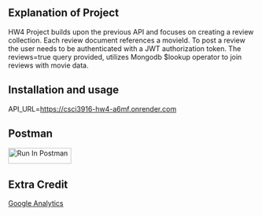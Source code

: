 ## Explanation of Project
HW4 Project builds upon the previous API and focuses on creating a review collection. Each review document references a movieId.
To post a review the user needs to be authenticated with a JWT authorization token. The reviews=true query provided, utilizes Mongodb $lookup operator to join reviews with movie data.
## Installation and usage
API_URL=https://csci3916-hw4-a6mf.onrender.com

## Postman
[<img src="https://run.pstmn.io/button.svg" alt="Run In Postman" style="width: 128px; height: 32px;">](https://app.getpostman.com/run-collection/41558294-9224d15a-23ff-4a15-9f2f-7d572bd1d93d?action=collection%2Ffork&source=rip_markdown&collection-url=entityId%3D41558294-9224d15a-23ff-4a15-9f2f-7d572bd1d93d%26entityType%3Dcollection%26workspaceId%3Dffcf64e2-8d61-42ca-8625-b0d3fd347bbc#?env%5Bschmitz-hw4%5D=W3sia2V5IjoiSldUIiwidmFsdWUiOiIiLCJlbmFibGVkIjp0cnVlLCJ0eXBlIjoiZGVmYXVsdCIsInNlc3Npb25WYWx1ZSI6IkpXVC4uLiIsImNvbXBsZXRlU2Vzc2lvblZhbHVlIjoiSldUIGV5SmhiR2NpT2lKSVV6STFOaUlzSW5SNWNDSTZJa3BYVkNKOS5leUpwWkNJNklqWTNaakF6TkRsbVpEZGhObVk1TlRkbFl6UTNPVGhoWWlJc0luVnpaWEp1WVcxbElqb2lhbTlvYmpFeU1qSXpNakpBWjIxaGFXd3VZMjl0SWl3aWFXRjBJam94TnpRek9EZ3lORFV4TENKbGVIQWlPakUzTkRNNE9EWXdOVEY5LkJPTW1GSjhieXY0c09hSjFIR0dya1FFRENUSU5HRVZWbXduYWtkVFhNYjgiLCJzZXNzaW9uSW5kZXgiOjB9XQ==)

## Extra Credit
[Google Analytics](https://github.com/Th3red/CSCI3916_HW4/blob/main/Google_Analytics_ExtraCredit.pdf)
